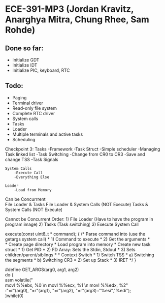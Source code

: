 ECE-391-MP3 (Jordan Kravitz, Anarghya Mitra, Chung Rhee, Sam Rohde)
===========

Done so far:
-------------------------
* Initialize GDT
* Initialize IDT 
* Initialize PIC, keyboard, RTC

Todo:
-------------------------

* Paging
* Terminal driver
* Read-only file system
* Complete RTC driver
* System calls
* Tasks
* Loader
* Multiple terminals and active tasks
* Scheduling


Checkpoint 3:
	Tasks
		-Framework 
			-Task Struct
		-Simple scheduler
			-Managing Task linked list
		-Task Switching
			-Change from CR0 to CR3
			-Save and change TSS
		-Task Signals
		
	System Calls
		-Execute Call
		-Everything Else
		
	Loader
		-Load from Memory
		
Can be Concurrrent	
	File Loader & Tasks
	File Loader & System Calls (NOT Execute)
	Tasks & System Calls (NOT Execute)

Cannot be Concurrent
	Order:
		1) File Loader (Have to have the program in program image)
		2) Tasks (Task switching)
		3) Execute System Call

execute(const uint8_t * command);
{
	/*	Parse command into (use the getargs system call)
	* 		1) Command to execute
	* 		2) Get the arguments
	*	
	*	Create page directory
	*	Load program into memory
	*	Create new task struct
	*		1) Get PID
	*		2) FD Array: Sets the Stdin, Stdout
	*		3) Sets children/parent/siblings
	*
	*	Context Switch
	*		1) Switch TSS 
	*			a) Switching the segments
	*			b) Switching CR3
	*		2) Set up Stack
	*		3) IRET
	*/
}

#define GET_ARGS(arg0, arg1, arg2) 											\
	do { 									 								\
		asm volatile("														\
		movl %%ebx, %0 \n movl %%ecx, %1 \n movl %%edx, %2"					\
		:"=r"(arg0), "=r"(arg1), "=r"(arg2), "=r"(arg3)::"%esi","%edi");	\
	}while(0)
	
	
	